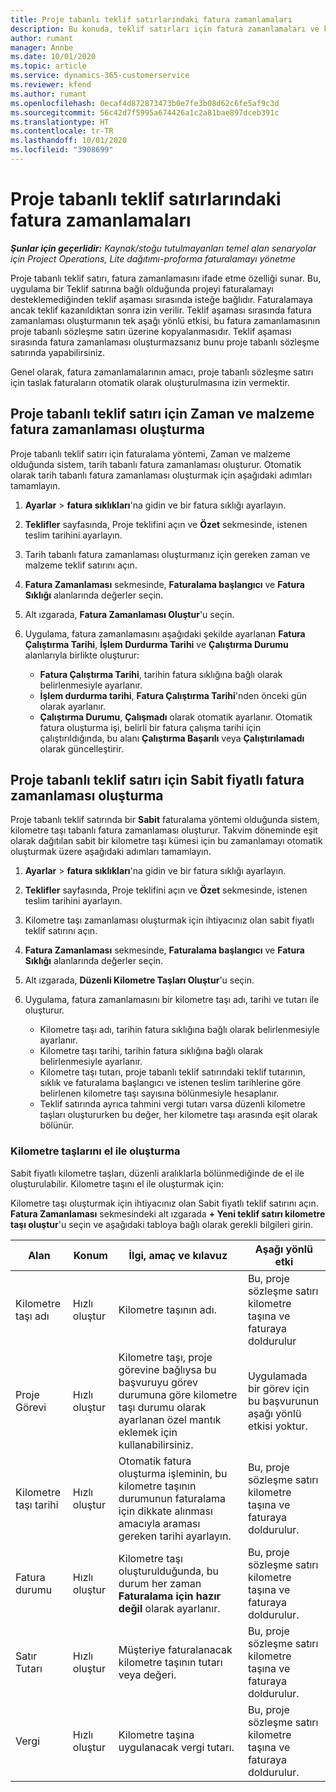 ```yaml
---
title: Proje tabanlı teklif satırlarındaki fatura zamanlamaları
description: Bu konuda, teklif satırları için fatura zamanlamaları ve kilometre taşları oluşturma hakkında bilgiler sağlanmaktadır.
author: rumant
manager: Annbe
ms.date: 10/01/2020
ms.topic: article
ms.service: dynamics-365-customerservice
ms.reviewer: kfend
ms.author: rumant
ms.openlocfilehash: 0ecaf4d872873473b0e7fe3b08d62c6fe5af9c3d
ms.sourcegitcommit: 56c42d7f5995a674426a1c2a81bae897dceb391c
ms.translationtype: HT
ms.contentlocale: tr-TR
ms.lasthandoff: 10/01/2020
ms.locfileid: "3908699"
---
```

# <a name="invoice-schedules-on-project-based-quote-lines"></a>Proje tabanlı teklif satırlarındaki fatura zamanlamaları

_**Şunlar için geçerlidir:** Kaynak/stoğu tutulmayanları temel alan senaryolar için Project Operations, Lite dağıtımı-proforma faturalamayı yönetme_

Proje tabanlı teklif satırı, fatura zamanlamasını ifade etme özelliği sunar. Bu, uygulama bir Teklif satırına bağlı olduğunda projeyi faturalamayı desteklemediğinden teklif aşaması sırasında isteğe bağlıdır. Faturalamaya ancak teklif kazanıldıktan sonra izin verilir. Teklif aşaması sırasında fatura zamanlaması oluşturmanın tek aşağı yönlü etkisi, bu fatura zamanlamasının proje tabanlı sözleşme satırı üzerine kopyalanmasıdır. Teklif aşaması sırasında fatura zamanlaması oluşturmazsanız bunu proje tabanlı sözleşme satırında yapabilirsiniz.

Genel olarak, fatura zamanlamalarının amacı, proje tabanlı sözleşme satırı için taslak faturaların otomatik olarak oluşturulmasına izin vermektir. 

## <a name="create-a-time-and-material-invoice-schedule-for-a-project-based-quote-line"></a>Proje tabanlı teklif satırı için Zaman ve malzeme fatura zamanlaması oluşturma

Proje tabanlı teklif satırı için faturalama yöntemi, Zaman ve malzeme olduğunda sistem, tarih tabanlı fatura zamanlaması oluşturur. Otomatik olarak tarih tabanlı fatura zamanlaması oluşturmak için aşağıdaki adımları tamamlayın.

1. **Ayarlar** > **fatura sıklıkları**'na gidin ve bir fatura sıklığı ayarlayın.
2. **Teklifler** sayfasında, Proje teklifini açın ve **Özet** sekmesinde, istenen teslim tarihini ayarlayın.
3. Tarih tabanlı fatura zamanlaması oluşturmanız için gereken zaman ve malzeme teklif satırını açın. 
4. **Fatura Zamanlaması** sekmesinde, **Faturalama başlangıcı** ve **Fatura Sıklığı** alanlarında değerler seçin. 
5. Alt ızgarada, **Fatura Zamanlaması Oluştur**'u seçin.
6. Uygulama, fatura zamanlamasını aşağıdaki şekilde ayarlanan **Fatura Çalıştırma Tarihi**, **İşlem Durdurma Tarihi** ve **Çalıştırma Durumu** alanlarıyla birlikte oluşturur:

    - **Fatura Çalıştırma Tarihi**, tarihin fatura sıklığına bağlı olarak belirlenmesiyle ayarlanır.
    - **İşlem durdurma tarihi**, **Fatura Çalıştırma Tarihi**'nden önceki gün olarak ayarlanır.
    - **Çalıştırma Durumu**, **Çalışmadı** olarak otomatik ayarlanır. Otomatik fatura oluşturma işi, belirli bir fatura çalışma tarihi için çalıştırıldığında, bu alanı **Çalıştırma Başarılı** veya **Çalıştırılamadı** olarak güncelleştirir.

## <a name="create-a-fixed-price-invoice-schedule-for-a-project-based-quote-line"></a>Proje tabanlı teklif satırı için Sabit fiyatlı fatura zamanlaması oluşturma

Proje tabanlı teklif satırında bir **Sabit** faturalama yöntemi olduğunda sistem, kilometre taşı tabanlı fatura zamanlaması oluşturur. Takvim döneminde eşit olarak dağıtılan sabit bir kilometre taşı kümesi için bu zamanlamayı otomatik oluşturmak üzere aşağıdaki adımları tamamlayın.

1. **Ayarlar** > **fatura sıklıkları**'na gidin ve bir fatura sıklığı ayarlayın.
2. **Teklifler** sayfasında, Proje teklifini açın ve **Özet** sekmesinde, istenen teslim tarihini ayarlayın.
3. Kilometre taşı zamanlaması oluşturmak için ihtiyacınız olan sabit fiyatlı teklif satırını açın. 
4. **Fatura Zamanlaması** sekmesinde, **Faturalama başlangıcı** ve **Fatura Sıklığı** alanlarında değerler seçin. 
5. Alt ızgarada, **Düzenli Kilometre Taşları Oluştur**'u seçin.
6. Uygulama, fatura zamanlamasını bir kilometre taşı adı, tarihi ve tutarı ile oluşturur.

    - Kilometre taşı adı, tarihin fatura sıklığına bağlı olarak belirlenmesiyle ayarlanır.
    - Kilometre taşı tarihi, tarihin fatura sıklığına bağlı olarak belirlenmesiyle ayarlanır.
    - Kilometre taşı tutarı, proje tabanlı teklif satırındaki teklif tutarının, sıklık ve faturalama başlangıcı ve istenen teslim tarihlerine göre belirlenen kilometre taşı sayısına bölünmesiyle hesaplanır.
    - Teklif satırında ayrıca tahmini vergi tutarı varsa düzenli kilometre taşları oluştururken bu değer, her kilometre taşı arasında eşit olarak bölünür.

### <a name="manually-create-milestones"></a>Kilometre taşlarını el ile oluşturma

Sabit fiyatlı kilometre taşları, düzenli aralıklarla bölünmediğinde de el ile oluşturulabilir. Kilometre taşını el ile oluşturmak için:

Kilometre taşı oluşturmak için ihtiyacınız olan Sabit fiyatlı teklif satırını açın. **Fatura Zamanlaması** sekmesindeki alt ızgarada **+ Yeni teklif satırı kilometre taşı oluştur**'u seçin ve aşağıdaki tabloya bağlı olarak gerekli bilgileri girin.

| **Alan** | **Konum** | **İlgi, amaç ve kılavuz** | **Aşağı yönlü etki** |
| --- | --- | --- | --- |
| Kilometre taşı adı | Hızlı oluştur | Kilometre taşının adı. | Bu, proje sözleşme satırı kilometre taşına ve faturaya doldurulur |
| Proje Görevi | Hızlı oluştur | Kilometre taşı, proje görevine bağlıysa bu başvuruyu görev durumuna göre kilometre taşı durumu olarak ayarlanan özel mantık eklemek için kullanabilirsiniz. | Uygulamada bir görev için bu başvurunun aşağı yönlü etkisi yoktur. |
| Kilometre taşı tarihi | Hızlı oluştur | Otomatik fatura oluşturma işleminin, bu kilometre taşının durumunun faturalama için dikkate alınması amacıyla araması gereken tarihi ayarlayın. | Bu, proje sözleşme satırı kilometre taşına ve faturaya doldurulur. |
| Fatura durumu | Hızlı oluştur | Kilometre taşı oluşturulduğunda, bu durum her zaman **Faturalama için hazır değil** olarak ayarlanır. | Bu, proje sözleşme satırı kilometre taşına ve faturaya doldurulur. |
| Satır Tutarı | Hızlı oluştur | Müşteriye faturalanacak kilometre taşının tutarı veya değeri. | Bu, proje sözleşme satırı kilometre taşına ve faturaya doldurulur. |
| Vergi | Hızlı oluştur | Kilometre taşına uygulanacak vergi tutarı. | Bu, proje sözleşme satırı kilometre taşına ve faturaya doldurulur. |
